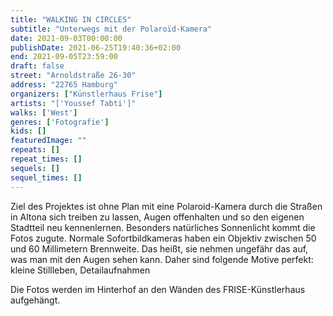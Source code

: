 ```yaml
---
title: "WALKING IN CIRCLES"
subtitle: "Unterwegs mit der Polaroïd-Kamera"
date: 2021-09-03T00:00:00
publishDate: 2021-06-25T19:40:36+02:00
end: 2021-09-05T23:59:00
draft: false
street: "Arnoldstraße 26-30"
address: "22765 Hamburg"
organizers: ["Künstlerhaus Frise"]
artists: "['Youssef Tabti']"
walks: ['West']
genres: ['Fotografie']
kids: []
featuredImage: ""
repeats: []
repeat_times: []
sequels: []
sequel_times: []
---
```


Ziel des Projektes ist ohne Plan mit eine Polaroid-Kamera durch die Straßen in Altona sich treiben zu lassen, Augen offenhalten und so den eigenen Stadtteil neu kennenlernen. Besonders natürliches Sonnenlicht kommt die Fotos zugute. Normale Sofortbildkameras haben ein Objektiv zwischen 50 und 60 Millimetern Brennweite. Das heißt, sie nehmen ungefähr das auf, was man mit den Augen sehen kann. Daher sind folgende Motive perfekt: kleine Stillleben, Detailaufnahmen

Die Fotos werden im Hinterhof an den Wänden des FRISE-Künstlerhaus aufgehängt. 